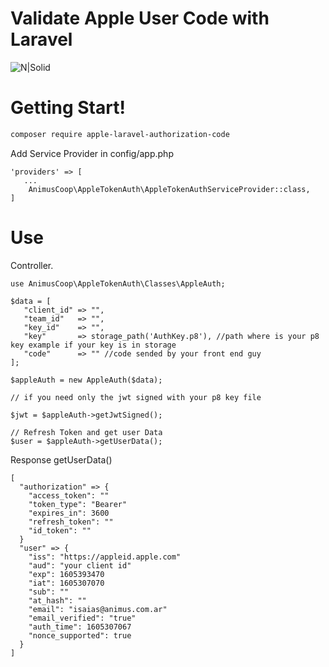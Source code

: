 # Validate Apple User Code with Laravel

![N|Solid](https://media.licdn.com/dms/image/C4D0BAQEvcWyGMS9Y4g/company-logo_200_200/0?e=2159024400&v=beta&t=vl8MQYN2beakdmB0GW7886EUSTwzV0oAKDm4V5MgPhU)

# Getting Start!

 ```sh
 composer require apple-laravel-authorization-code
```

Add Service Provider in config/app.php

```
'providers' => [
   ...
    AnimusCoop\AppleTokenAuth\AppleTokenAuthServiceProvider::class,
]
```

# Use

Controller.

```
use AnimusCoop\AppleTokenAuth\Classes\AppleAuth;
```

```
$data = [
   "client_id" => "",
   "team_id"   => "",
   "key_id"    => "",
   "key"       => storage_path('AuthKey.p8'), //path where is your p8 key example if your key is in storage
   "code"      => "" //code sended by your front end guy
];

$appleAuth = new AppleAuth($data);

// if you need only the jwt signed with your p8 key file

$jwt = $appleAuth->getJwtSigned();

// Refresh Token and get user Data
$user = $appleAuth->getUserData();

```
Response getUserData()
```
[
  "authorization" => {
    "access_token": ""
    "token_type": "Bearer"
    "expires_in": 3600
    "refresh_token": ""
    "id_token": ""
  }
  "user" => {
    "iss": "https://appleid.apple.com"
    "aud": "your client id"
    "exp": 1605393470
    "iat": 1605307070
    "sub": ""
    "at_hash": ""
    "email": "isaias@animus.com.ar"
    "email_verified": "true"
    "auth_time": 1605307067
    "nonce_supported": true
  }
]

```
